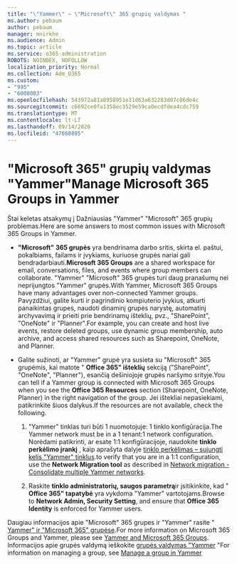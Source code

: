 ```yaml
---
title: "\"Yammer\" – \"Microsoft\" 365 grupių valdymas "
ms.author: pebaum
author: pebaum
manager: mnirkhe
ms.audience: Admin
ms.topic: article
ms.service: o365-administration
ROBOTS: NOINDEX, NOFOLLOW
localization_priority: Normal
ms.collection: Adm_O365
ms.custom:
- "995"
- "6000003"
ms.openlocfilehash: 543972a81a8958951e31d63a632283d07c06de4c
ms.sourcegitcommit: c6692ce0fa1358ec3529e59ca0ecdfdea4cdc759
ms.translationtype: MT
ms.contentlocale: lt-LT
ms.lasthandoff: 09/14/2020
ms.locfileid: "47668895"
---
```

# <a name="manage-microsoft-365-groups-in-yammer"></a><span data-ttu-id="8879c-102">"Microsoft 365" grupių valdymas "Yammer"</span><span class="sxs-lookup"><span data-stu-id="8879c-102">Manage Microsoft 365 Groups in Yammer</span></span>

<span data-ttu-id="8879c-103">Štai keletas atsakymų į Dažniausias "Yammer" "Microsoft" 365 grupių problemas.</span><span class="sxs-lookup"><span data-stu-id="8879c-103">Here are some answers to most common issues with Microsoft 365 Groups in Yammer.</span></span>

* <span data-ttu-id="8879c-104">**"Microsoft" 365 grupės** yra bendrinama darbo sritis, skirta el. paštui, pokalbiams, failams ir įvykiams, kuriuose grupės nariai gali bendradarbiauti.</span><span class="sxs-lookup"><span data-stu-id="8879c-104">**Microsoft 365 Groups** are a shared workspace for email, conversations, files, and events where group members can collaborate.</span></span> <span data-ttu-id="8879c-105">"Yammer" "Microsoft" 365 grupės turi daug pranašumų nei neprijungtos "Yammer" grupės.</span><span class="sxs-lookup"><span data-stu-id="8879c-105">With Yammer, Microsoft 365 Groups have many advantages over non-connected Yammer groups.</span></span> <span data-ttu-id="8879c-106">Pavyzdžiui, galite kurti ir pagrindinio kompiuterio įvykius, atkurti panaikintas grupes, naudoti dinaminį grupės narystę, automatinį archyvavimą ir prieiti prie bendrinamų išteklių, pvz., "SharePoint", "OneNote" ir "Planner".</span><span class="sxs-lookup"><span data-stu-id="8879c-106">For example, you can create and host live events, restore deleted groups, use dynamic group membership, auto archive, and access shared resources such as Sharepoint, OneNote, and Planner.</span></span>

* <span data-ttu-id="8879c-107">Galite sužinoti, ar "Yammer" grupė yra susieta su "Microsoft" 365 grupėmis, kai matote " **Office 365" išteklių** sekciją ("SharePoint", "OneNote", "Planner"), esančią dešiniojoje grupės naršymo srityje.</span><span class="sxs-lookup"><span data-stu-id="8879c-107">You can tell if a Yammer group is connected with Microsoft 365 Groups when you see the **Office 365 Resources** section (Sharepoint, OneNote, Planner) in the right navigation of the group.</span></span> <span data-ttu-id="8879c-108">Jei ištekliai nepasiekiami, patikrinkite šiuos dalykus.</span><span class="sxs-lookup"><span data-stu-id="8879c-108">If the resources are not available, check the following.</span></span>

  1. <span data-ttu-id="8879c-109">"Yammer" tinklas turi būti 1 nuomotojuje: 1 tinklo konfigūracija.</span><span class="sxs-lookup"><span data-stu-id="8879c-109">The Yammer network must be in a 1 tenant:1 network configuration.</span></span> <span data-ttu-id="8879c-110">Norėdami patikrinti, ar esate 1:1 konfigūracijoje, naudokite **tinklo perkėlimo įrankį** , kaip aprašyta dalyje [tinklo perkėlimas – sujungti kelis "Yammer" tinklus](https://docs.microsoft.com/yammer/configure-your-yammer-network/consolidate-multiple-yammer-networks).</span><span class="sxs-lookup"><span data-stu-id="8879c-110">to verify that you are in a 1:1 configuration, use the **Network Migration tool** as described in [Network migration - Consolidate multiple Yammer networks](https://docs.microsoft.com/yammer/configure-your-yammer-network/consolidate-multiple-yammer-networks).</span></span>

  2. <span data-ttu-id="8879c-111">Raskite **tinklo administratorių, saugos parametrą**ir įsitikinkite, kad " **Office 365" tapatybė** yra vykdoma "Yammer" vartotojams.</span><span class="sxs-lookup"><span data-stu-id="8879c-111">Browse to **Network Admin, Security Setting**, and ensure that **Office 365 Identity** is enforced for Yammer users.</span></span>

<span data-ttu-id="8879c-112">Daugiau informacijos apie "Microsoft" 365 grupes ir "Yammer" rasite " [Yammer" ir "Microsoft 365" grupėse](https://docs.microsoft.com/yammer/manage-yammer-groups/yammer-and-office-365-groups).</span><span class="sxs-lookup"><span data-stu-id="8879c-112">For more information on Microsoft 365 Groups and Yammer, please see [Yammer and Microsoft 365 Groups](https://docs.microsoft.com/yammer/manage-yammer-groups/yammer-and-office-365-groups).</span></span> <span data-ttu-id="8879c-113">Informacijos apie grupės valdymą ieškokite [grupės valdymas "Yammer](https://support.office.com/article/Manage-a-group-in-Yammer-6e05c6d6-5548-4c88-89cd-e6757a514ef2) "</span><span class="sxs-lookup"><span data-stu-id="8879c-113">For information on managing a group, see [Manage a group in Yammer](https://support.office.com/article/Manage-a-group-in-Yammer-6e05c6d6-5548-4c88-89cd-e6757a514ef2)</span></span>
